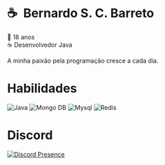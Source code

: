# ☕ &nbsp;Bernardo S. C. Barreto

👶 18 anos <br>
☕ Desenvolvedor Java <br>

A minha paixão pela programação cresce a cada dia.

# Habilidades

![Java](https://img.shields.io/badge/Java-white?style=for-the-badge&color=gray)
![Mongo DB](https://img.shields.io/badge/Mongo%20DB-80FF8A?style=for-the-badge)
![Mysql](https://img.shields.io/badge/MYSQL-FFA200?style=for-the-badge)
![Redis](https://img.shields.io/badge/Redis-FF5555?style=for-the-badge)

# Discord

[![Discord Presence](https://lanyard.cnrad.dev/api/915684373355978753)](https://discord.com/users/915684373355978753)

